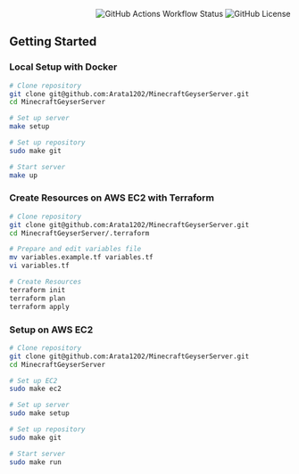 <div align="right">

![GitHub Actions Workflow Status](https://img.shields.io/github/actions/workflow/status/Arata1202/MinecraftGeyserServer/deploy.yml)
![GitHub License](https://img.shields.io/github/license/Arata1202/MinecraftGeyserServer)

</div>

## Getting Started

### Local Setup with Docker

```bash
# Clone repository
git clone git@github.com:Arata1202/MinecraftGeyserServer.git
cd MinecraftGeyserServer

# Set up server
make setup

# Set up repository
sudo make git

# Start server
make up
```

### Create Resources on AWS EC2 with Terraform

```bash
# Clone repository
git clone git@github.com:Arata1202/MinecraftGeyserServer.git
cd MinecraftGeyserServer/.terraform

# Prepare and edit variables file
mv variables.example.tf variables.tf
vi variables.tf

# Create Resources
terraform init
terraform plan
terraform apply
```

### Setup on AWS EC2

```bash
# Clone repository
git clone git@github.com:Arata1202/MinecraftGeyserServer.git
cd MinecraftGeyserServer

# Set up EC2
sudo make ec2

# Set up server
sudo make setup

# Set up repository
sudo make git

# Start server
sudo make run
```
